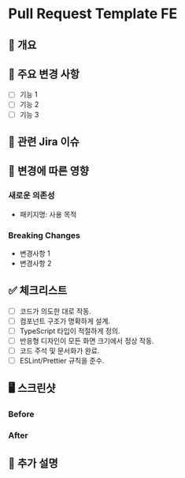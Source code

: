 # Pull Request Template FE

## 📝 개요
<!-- PR의 목적과 주요 변경사항을 간단히 설명해주세요 -->

## 🔨 주요 변경 사항
<!-- 구현한 기능 또는 수정사항을 상세히 나열해주세요 -->
* [ ] 기능 1
* [ ] 기능 2
* [ ] 기능 3

## 🔗 관련 Jira 이슈 
<!-- 관련된 이슈 번호 및 링크를 적어주세요 -->


## 🚨 변경에 따른 영향
<!-- 이 PR이 기존 코드나 기능에 미치는 영향을 설명해주세요 -->
### 새로운 의존성
* 패키지명: 사용 목적

### Breaking Changes
* 변경사항 1
* 변경사항 2

## ✅ 체크리스트
<!-- PR 제출 전 확인해야 할 사항들을 체크해주세요 -->
- [ ] 코드가 의도한 대로 작동.
- [ ] 컴포넌트 구조가 명확하게 설계.
- [ ] TypeScript 타입이 적절하게 정의.
- [ ] 반응형 디자인이 모든 화면 크기에서 정상 작동.
- [ ] 코드 주석 및 문서화가 완료.
- [ ] ESLint/Prettier 규칙을 준수.

## 🖥 스크린샷
<!-- UI 변경사항이 있는 경우 스크린샷을 첨부해주세요 -->
### Before
<!-- 변경 전 스크린샷 -->

### After
<!-- 변경 후 스크린샷 -->

## 🧩 추가 설명
<!-- 리뷰어가 알아야 할 추가적인 정보를 적어주세요 -->
